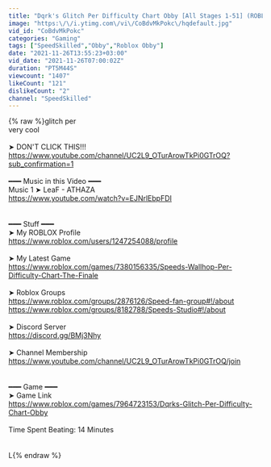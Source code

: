 ```yaml
---
title: "Dqrk's Glitch Per Difficulty Chart Obby [All Stages 1-51] (ROBLOX Obby)"
image: "https:\/\/i.ytimg.com\/vi\/CoBdvMkPokc\/hqdefault.jpg"
vid_id: "CoBdvMkPokc"
categories: "Gaming"
tags: ["SpeedSkilled","Obby","Roblox Obby"]
date: "2021-11-26T13:55:23+03:00"
vid_date: "2021-11-26T07:00:02Z"
duration: "PT5M44S"
viewcount: "1407"
likeCount: "121"
dislikeCount: "2"
channel: "SpeedSkilled"
---
```

{% raw %}glitch per<br />very cool<br /><br />➤ DON'T CLICK THIS!!!<br /><a rel="nofollow" target="blank" href="https://www.youtube.com/channel/UC2L9_OTurArowTkPi0GTrOQ?sub_confirmation=1">https://www.youtube.com/channel/UC2L9_OTurArowTkPi0GTrOQ?sub_confirmation=1</a><br /><br />━━━  Music in this Video ━━━<br />Music 1 ➤ LeaF - ATHAZA<br /><a rel="nofollow" target="blank" href="https://www.youtube.com/watch?v=EJNrlEbpFDI">https://www.youtube.com/watch?v=EJNrlEbpFDI</a><br /><br /><br />━━━ Stuff ━━━<br />➤ My ROBLOX Profile<br /><a rel="nofollow" target="blank" href="https://www.roblox.com/users/1247254088/profile">https://www.roblox.com/users/1247254088/profile</a><br /><br />➤ My Latest Game<br /><a rel="nofollow" target="blank" href="https://www.roblox.com/games/7380156335/Speeds-Wallhop-Per-Difficulty-Chart-The-Finale">https://www.roblox.com/games/7380156335/Speeds-Wallhop-Per-Difficulty-Chart-The-Finale</a><br /><br />➤ Roblox Groups<br /><a rel="nofollow" target="blank" href="https://www.roblox.com/groups/2876126/Speed-fan-group#!/about">https://www.roblox.com/groups/2876126/Speed-fan-group#!/about</a><br /><a rel="nofollow" target="blank" href="https://www.roblox.com/groups/8182788/Speeds-Studio#!/about">https://www.roblox.com/groups/8182788/Speeds-Studio#!/about</a><br /><br />➤ Discord Server<br /><a rel="nofollow" target="blank" href="https://discord.gg/BMj3Nhy">https://discord.gg/BMj3Nhy</a><br /><br />➤ Channel Membership<br /><a rel="nofollow" target="blank" href="https://www.youtube.com/channel/UC2L9_OTurArowTkPi0GTrOQ/join">https://www.youtube.com/channel/UC2L9_OTurArowTkPi0GTrOQ/join</a><br /><br /><br />━━━ Game ━━━<br />➤ Game Link<br /><a rel="nofollow" target="blank" href="https://www.roblox.com/games/7964723153/Dqrks-Glitch-Per-Difficulty-Chart-Obby">https://www.roblox.com/games/7964723153/Dqrks-Glitch-Per-Difficulty-Chart-Obby</a><br /><br />Time Spent Beating: 14 Minutes<br /><br /><br />L{% endraw %}
